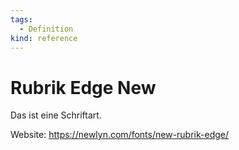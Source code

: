 ```yaml
---
tags:
  - Definition
kind: reference
---
```

# Rubrik Edge New

Das ist eine Schriftart.

Website: <https://newlyn.com/fonts/new-rubrik-edge/>